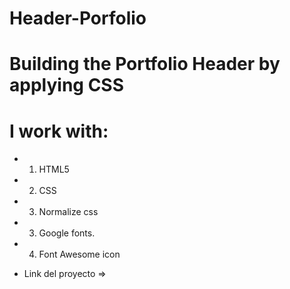 # Header-Porfolio
# Building the Portfolio Header by applying CSS
# I work with:
* 1. HTML5
* 2. CSS
* 3. Normalize css
* 3. Google fonts.
* 4. Font Awesome icon

* Link del proyecto =>

